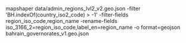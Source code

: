 mapshaper data/admin_regions_lvl2_v2.geo.json -filter 'BH.indexOf(country_iso2_code) > -1' -filter-fields region_iso_code,region_name -rename-fields iso_3166_2=region_iso_code,label_en=region_name -o format=geojson bahrain_governorates_v1.geo.json
